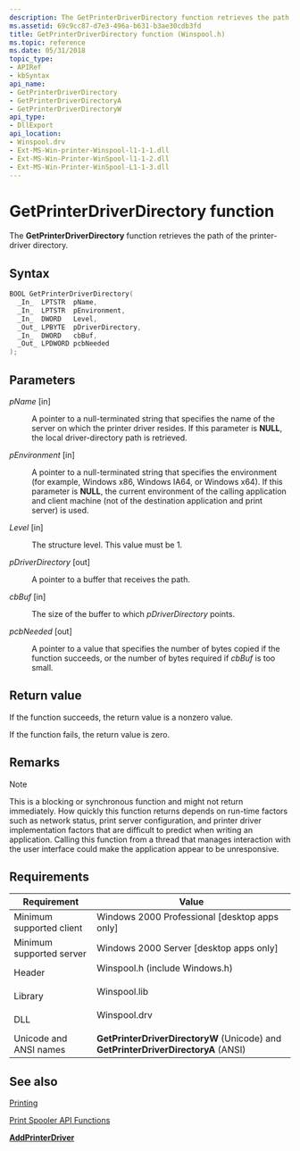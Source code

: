 ```yaml
---
description: The GetPrinterDriverDirectory function retrieves the path of the printer-driver directory.
ms.assetid: 69c9cc87-d7e3-496a-b631-b3ae30cdb3fd
title: GetPrinterDriverDirectory function (Winspool.h)
ms.topic: reference
ms.date: 05/31/2018
topic_type: 
- APIRef
- kbSyntax
api_name: 
- GetPrinterDriverDirectory
- GetPrinterDriverDirectoryA
- GetPrinterDriverDirectoryW
api_type: 
- DllExport
api_location: 
- Winspool.drv
- Ext-MS-Win-printer-Winspool-l1-1-1.dll
- Ext-MS-Win-Printer-WinSpool-l1-1-2.dll
- Ext-MS-Win-Printer-WinSpool-L1-1-3.dll
---
```


# GetPrinterDriverDirectory function

The **GetPrinterDriverDirectory** function retrieves the path of the printer-driver directory.

## Syntax


```C++
BOOL GetPrinterDriverDirectory(
  _In_  LPTSTR  pName,
  _In_  LPTSTR  pEnvironment,
  _In_  DWORD   Level,
  _Out_ LPBYTE  pDriverDirectory,
  _In_  DWORD   cbBuf,
  _Out_ LPDWORD pcbNeeded
);
```



## Parameters

<dl> <dt>

*pName* \[in\]
</dt> <dd>

A pointer to a null-terminated string that specifies the name of the server on which the printer driver resides. If this parameter is **NULL**, the local driver-directory path is retrieved.

</dd> <dt>

*pEnvironment* \[in\]
</dt> <dd>

A pointer to a null-terminated string that specifies the environment (for example, Windows x86, Windows IA64, or Windows x64). If this parameter is **NULL**, the current environment of the calling application and client machine (not of the destination application and print server) is used.

</dd> <dt>

*Level* \[in\]
</dt> <dd>

The structure level. This value must be 1.

</dd> <dt>

*pDriverDirectory* \[out\]
</dt> <dd>

A pointer to a buffer that receives the path.

</dd> <dt>

*cbBuf* \[in\]
</dt> <dd>

The size of the buffer to which *pDriverDirectory* points.

</dd> <dt>

*pcbNeeded* \[out\]
</dt> <dd>

A pointer to a value that specifies the number of bytes copied if the function succeeds, or the number of bytes required if *cbBuf* is too small.

</dd> </dl>

## Return value

If the function succeeds, the return value is a nonzero value.

If the function fails, the return value is zero.

## Remarks

> [!Note]  
> This is a blocking or synchronous function and might not return immediately. How quickly this function returns depends on run-time factors such as network status, print server configuration, and printer driver implementation factors that are difficult to predict when writing an application. Calling this function from a thread that manages interaction with the user interface could make the application appear to be unresponsive.

 

## Requirements



| Requirement | Value |
|-------------------------------------|-----------------------------------------------------------------------------------------------------------|
| Minimum supported client<br/> | Windows 2000 Professional \[desktop apps only\]<br/>                                                |
| Minimum supported server<br/> | Windows 2000 Server \[desktop apps only\]<br/>                                                      |
| Header<br/>                   | <dl> <dt>Winspool.h (include Windows.h)</dt> </dl> |
| Library<br/>                  | <dl> <dt>Winspool.lib</dt> </dl>                   |
| DLL<br/>                      | <dl> <dt>Winspool.drv</dt> </dl>                   |
| Unicode and ANSI names<br/>   | **GetPrinterDriverDirectoryW** (Unicode) and **GetPrinterDriverDirectoryA** (ANSI)<br/>             |



## See also

<dl> <dt>

[Printing](printdocs-printing.md)
</dt> <dt>

[Print Spooler API Functions](printing-and-print-spooler-functions.md)
</dt> <dt>

[**AddPrinterDriver**](addprinterdriver.md)
</dt> </dl>

 

 




